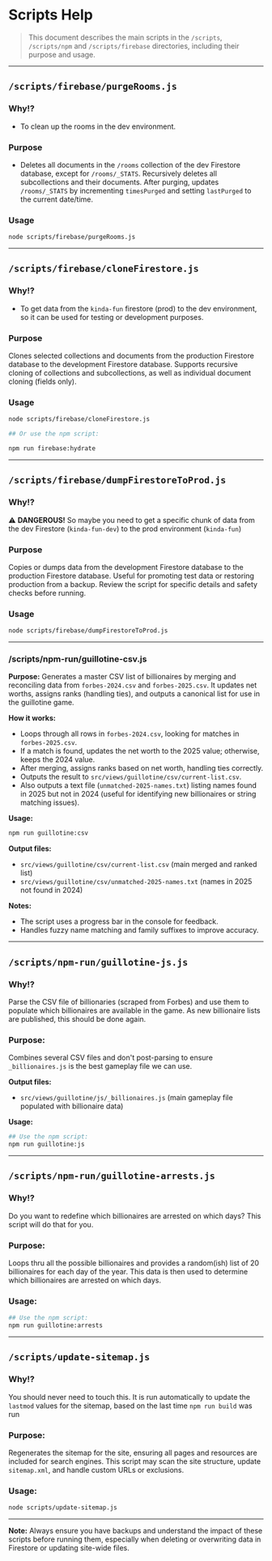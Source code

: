 # Scripts Help

> This document describes the main scripts in the `/scripts`, `/scripts/npm` and `/scripts/firebase` directories, including their purpose and usage.

---

## `/scripts/firebase/purgeRooms.js`

### Why!?

- To clean up the rooms in the dev environment.

### Purpose

- Deletes all documents in the `/rooms` collection of the dev Firestore database, except for `/rooms/_STATS`. Recursively deletes all subcollections and their documents. After purging, updates `/rooms/_STATS` by incrementing `timesPurged` and setting `lastPurged` to the current date/time.

### Usage

```sh
node scripts/firebase/purgeRooms.js
```

---

## `/scripts/firebase/cloneFirestore.js`

### Why!?

- To get data from the `kinda-fun` firestore (prod) to the dev environment, so it can be used for testing or development purposes.

### Purpose

Clones selected collections and documents from the production Firestore database to the development Firestore database. Supports recursive cloning of collections and subcollections, as well as individual document cloning (fields only).

### Usage

```sh
node scripts/firebase/cloneFirestore.js

## Or use the npm script:

npm run firebase:hydrate
```

---

## `/scripts/firebase/dumpFirestoreToProd.js`

### Why!?

⚠️ **DANGEROUS!** So maybe you need to get a specific chunk of data from the dev Firestore (`kinda-fun-dev`) to the prod environment (`kinda-fun`)

### Purpose

Copies or dumps data from the development Firestore database to the production Firestore database. Useful for promoting test data or restoring production from a backup. Review the script for specific details and safety checks before running.

### Usage

```sh
node scripts/firebase/dumpFirestoreToProd.js
```

---

### /scripts/npm-run/guillotine-csv.js

**Purpose:**
Generates a master CSV list of billionaires by merging and reconciling data from `forbes-2024.csv` and `forbes-2025.csv`. It updates net worths, assigns ranks (handling ties), and outputs a canonical list for use in the guillotine game.

**How it works:**

- Loops through all rows in `forbes-2024.csv`, looking for matches in `forbes-2025.csv`.
- If a match is found, updates the net worth to the 2025 value; otherwise, keeps the 2024 value.
- After merging, assigns ranks based on net worth, handling ties correctly.
- Outputs the result to `src/views/guillotine/csv/current-list.csv`.
- Also outputs a text file (`unmatched-2025-names.txt`) listing names found in 2025 but not in 2024 (useful for identifying new billionaires or string matching issues).

**Usage:**

```sh
npm run guillotine:csv
```

**Output files:**

- `src/views/guillotine/csv/current-list.csv` (main merged and ranked list)
- `src/views/guillotine/csv/unmatched-2025-names.txt` (names in 2025 not found in 2024)

**Notes:**

- The script uses a progress bar in the console for feedback.
- Handles fuzzy name matching and family suffixes to improve accuracy.

---

## `/scripts/npm-run/guillotine-js.js`

### Why!?

Parse the CSV file of billionaries (scraped from Forbes) and use them to populate which billionaires are available in the game. As new billionaire lists are published, this should be done again.

### Purpose:

Combines several CSV files and don't post-parsing to ensure `_billionaires.js` is the best gameplay file we can use.

**Output files:**

- `src/views/guillotine/js/_billionaires.js` (main gameplay file populated with billionaire data)

**Usage:**

```sh
## Use the npm script:
npm run guillotine:js
```

---

## `/scripts/npm-run/guillotine-arrests.js`

### Why!?

Do you want to redefine which billionaires are arrested on which days? This script will do that for you.

### Purpose:

Loops thru all the possible billionaires and provides a random(ish) list of 20 billionaires for each day of the year. This data is then used to determine which billionaires are arrested on which days.

### Usage:

```sh
## Use the npm script:
npm run guillotine:arrests
```

---

## `/scripts/update-sitemap.js`

### Why!?

You should never need to touch this. It is run automatically to update the `lastmod` values for the sitemap, based on the last time `npm run build` was run

### Purpose:

Regenerates the sitemap for the site, ensuring all pages and resources are included for search engines. This script may scan the site structure, update `sitemap.xml`, and handle custom URLs or exclusions.

### Usage:

```sh
node scripts/update-sitemap.js
```

---

**Note:**
Always ensure you have backups and understand the impact of these scripts before running them, especially when deleting or overwriting data in Firestore or updating site-wide files.
